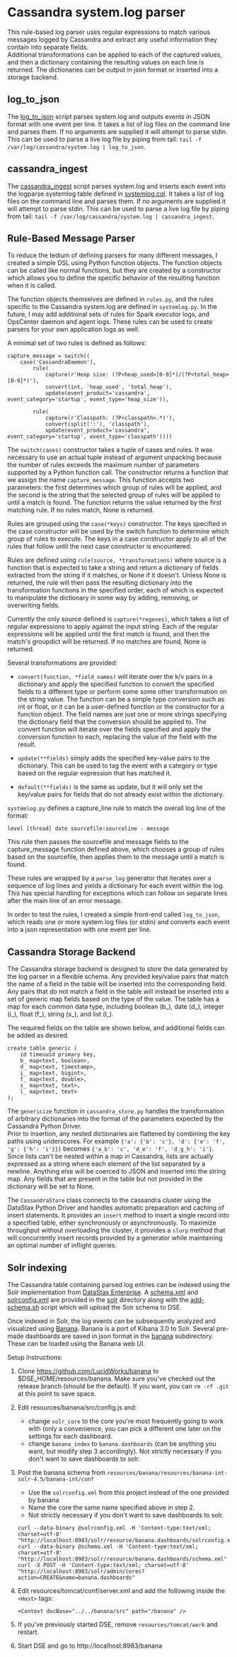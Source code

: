 # Cassandra system.log parser

This rule-based log parser uses regular expressions to match various messages logged 
by Cassandra and extract any useful information they contain into separate fields.  
Additional transformations can be applied to each of the captured values, and then
a dictionary containing the resulting values on each line is returned.  The dictionaries
can be output in json format or inserted into a storage backend.

## log_to_json

The [log_to_json](log_to_json) script parses system.log and outputs events in JSON format with one
event per line.  It takes a list of log files on the command line and parses them.
If no arguments are supplied it will attempt to parse stdin. This can be used to parse
a live log file by piping from tail: `tail -f /var/log/cassandra/system.log | log_to_json`.

## cassandra_ingest

The [cassandra_ingest](cassandra_ingest) script parses system.log and inserts each event into the
logparse.systemlog table defined in [systemlog.cql](systemlog.cql). It takes a list of log files
on the command line and parses them.  If no arguments are supplied it will attempt 
to parse stdin. This can be used to parse a live log file by piping from tail: 
`tail -f /var/log/cassandra/system.log | cassandra_ingest`.

## Rule-Based Message Parser
To reduce the tedium of defining parsers for many different messages, I created a simple 
DSL using Python function objects.  The function objects can be called like normal 
functions, but they are created by a constructor which allows you to define the specific
behavior of the resulting function when it is called.  

The function objects themselves are defined in `rules.py`, and the rules specific to the
Cassandra system.log are defined in `systemlog.py`.  In the future, I may add additional
sets of rules for Spark executor logs, and OpsCenter daemon and agent logs. These rules 
can be used to create parsers for your own application logs as well. 

A minimal set of two rules is defined as follows:

```
capture_message = switch((
    case('CassandraDaemon'),
        rule(
            capture(r'Heap size: (?P<heap_used>[0-9]*)/(?P<total_heap>[0-9]*)'),
            convert(int, 'heap_used', 'total_heap'),
            update(event_product='cassandra', event_category='startup', event_type='heap_size')),
            
        rule(
            capture(r'Classpath: (?P<classpath>.*)'),
            convert(split(':'), 'classpath'),
            update(event_product='cassandra', event_category='startup', event_type='classpath'))))
```

The `switch(cases)` constructor takes a tuple of cases and rules. It was necessary to use
an actual tuple instead of argument unpacking because the number of rules exceeds the 
maximum number of parameters supported by a Python function call. The constructor returns
a function that we assign the name `capture_message`.  This function accepts two parameters:
the first determines which group of rules will be applied, and the second is the string
that the selected group of rules will be applied to until a match is found. The function
returns the value returned by the first matching rule. If no rules match, None is returned.  

Rules are grouped using the `case(*keys)` constructor. The keys specified in the case
constructor will be used by the switch function to determine which group of rules to
execute.  The keys in a case constructor apply to all of the rules that follow until the
next case constructor is encountered.

Rules are defined using `rule(source, *transformations)` where source is a function that
is expected to take a string and return a dictionary of fields extracted from the string 
if it matches, or None if it doesn't. Unless None is returned, the rule will then pass 
the resulting dictionary into the transformation functions in the specified order, each
of which is expected to manipulate the dictionary in some way by adding, removing, or 
overwriting fields. 

Currently the only source defined is `capture(*regexes)`, which takes a list of regular expressions
to apply against the input string.  Each of the regular expressions will be applied
until the first match is found, and then the match's groupdict will be returned. If no 
matches are found, None is returned.

Several transformations are provided:

- `convert(function, *field_names)` will iterate over the k/v pairs in a dictionary and 
apply the specified function to convert the specified fields to a different type or 
perform some some other transformation on the string value.  The function can be a simple 
type conversion such as int or float, or it can be a user-defined function or the 
constructor for a function object.  The field names are just one or more strings 
specifying the dictionary field that the conversion should be applied to. The convert 
function will iterate over the fields specified and apply the conversion function to 
each, replacing the value of the field with the result.

- `update(**fields)` simply adds the specified key-value pairs to the dictionary. This can
be used to tag the event with a category or type based on the regular expression that has
matched it.

- `default(**fields)` is the same as update, but it will only set the key/value pairs for
fields that do not already exist within the dictionary.

`systemlog.py` defines a capture_line rule to match the overall log line of the format:

```
level [thread] date sourcefile:sourceline - message
```

This rule then passes the sourcefile and message fields to the capture_message function 
defined above, which chooses a group of rules based on the sourcefile, then applies them 
to the message until a match is found.

These rules are wrapped by a `parse_log` generator that iterates over a sequence of log lines
and yields a dictionary for each event within the log. This has special handling for
exceptions which can follow on separate lines after the main line of an error message.

In order to test the rules, I created a simple front-end called `log_to_json`, which reads
one or more system.log files (or stdin) and converts each event into a json representation
with one event per line. 

## Cassandra Storage Backend

The Cassandra storage backend is designed to store the data generated by the log parser in a 
flexible schema. Any provided key/value pairs that match the name of a field in the table
will be inserted into the corresponding field. Any pairs that do not match a field in the table
will instead be inserted into a set of generic map fields based on the type of the value. 
The table has a map for each common data type, including boolean (b_), date (d_), integer (i_),
float (f_), string (s_), and list (l_).  

The required fields on the table are shown below, and additional fields can be added as desired.

```
create table generic (
    id timeuuid primary key,
    b_ map<text, boolean>,
    d_ map<text, timestamp>,
    i_ map<text, bigint>,
    f_ map<text, double>,
    s_ map<text, text>,
    l_ map<text, text>
);
```

The `genericize` function in `cassandra_store.py` handles the transformation of arbitrary
dictionaries into the format of the parameters expected by the Cassandra Python Driver.  
Prior to insertion, any nested dictionaries are flattened by combining the key paths using 
underscores. For example `{'a': {'b': 'c'}, 'd': {'e': 'f', 'g': {'h': 'i'}}}` becomes 
`{'a_b': 'c', 'd_e': 'f', 'd_g_h': 'i'}`. Since lists can't be nested within a map in 
Cassandra, lists are actually expressed as a string where each element of the list 
separated by a newline. Anything else will be coerced to JSON and inserted into the string map.
Any fields that are present in the table but not provided in the dictionary will be set to None.

The `CassandraStore` class connects to the cassandra cluster using the DataStax Python Driver
and handles automatic preparation and caching of insert statements.  It provides an `insert` method 
to insert a single record into a specified table, either synchronously or asynchronously. 
To maximize throughput without overloading the cluster, it provides a `slurp` method that will
concurrently insert records provided by a generator while maintaining an optimal number of inflight
queries.

## Solr indexing

The Cassandra table containing parsed log entries can be indexed using the Solr implementation from 
[DataStax Enterprise](http://docs.datastax.com/en/datastax_enterprise/4.7//datastax_enterprise/newFeatures.html).
A [schema.xml](solr/schema.xml) and [solrconfig.xml](solr/solrconfig.xml) are provided
in the [solr](solr) directory along with the [add-schema.sh](solr/add-schema.sh) script 
which will upload the Solr schema to DSE.  

Once indexed in Solr, the log events can be subsequently analyzed and visualized using 
[Banana](https://github.com/LucidWorks/banana).  Banana is a port of Kibana 3.0 to Solr.
Several pre-made dashboards are saved in json format in the [banana](banana) subdirectory. 
These can be loaded using the Banana web UI.

Setup Instructions:

1. Clone https://github.com/LucidWorks/banana to $DSE_HOME/resources/banana.
   Make sure you've checked out the release branch (should be the default).
   If you want, you can `rm -rf .git` at this point to save space.
   
2. Edit resources/banana/src/config.js and:
   - change `solr_core` to the core you're most frequently going to work with (only a 
     convenience, you can pick a different one later on the settings for each dashboard.
   - change `banana_index` to `banana.dashboards` (can be anything you want, but modify step 
     3 accordingly). Not strictly necessary if you don't want to save dashboards to solr.

3. Post the banana schema from `resources/banana/resources/banana-int-solr-4.5/banana-int/conf`
   - Use the `solrconfig.xml` from this project instead of the one provided by banana
   - Name the core the same name specified above in step 2.
   - Not strictly necessary if you don't want to save dashboards to solr.

   ```
   curl --data-binary @solrconfig.xml -H 'Content-type:text/xml; charset=utf-8' "http://localhost:8983/solr/resource/banana.dashboards/solrconfig.xml"
   curl --data-binary @schema.xml -H 'Content-type:text/xml; charset=utf-8' "http://localhost:8983/solr/resource/banana.dashboards/schema.xml"
   curl -X POST -H 'Content-type:text/xml; charset=utf-8' "http://localhost:8983/solr/admin/cores?action=CREATE&name=banana.dashboards"
   ```

4. Edit resources/tomcat/conf/server.xml and add the following inside the `<Host>` tags:

   ```
   <Context docBase="../../banana/src" path="/banana" />
   ```
   
5. If you've previously started DSE, remove `resources/tomcat/work` and restart.

6. Start DSE and go to http://localhost:8983/banana
